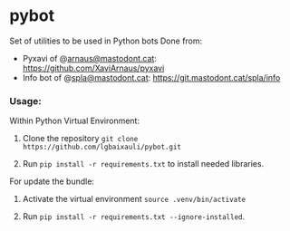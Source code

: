 # pybot

Set of utilities to be used in Python bots
Done from:
- Pyxavi of @arnaus@mastodont.cat:  https://github.com/XaviArnaus/pyxavi
- Info bot of @spla@mastodont.cat: https://git.mastodont.cat/spla/info

### Usage:

Within Python Virtual Environment:

1. Clone the repository `git clone https://github.com/lgbaixauli/pybot.git` 

2. Run `pip install -r requirements.txt` to install needed libraries.  

For update the bundle:

1. Activate the virtual environment `source .venv/bin/activate` 

2. Run `pip install -r requirements.txt --ignore-installed`. 

